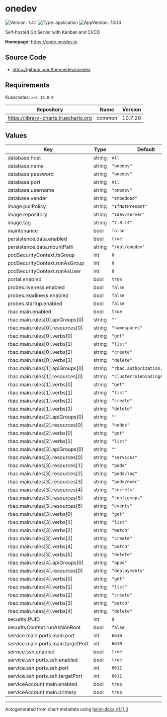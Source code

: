 # onedev

![Version: 1.4.1](https://img.shields.io/badge/Version-1.4.1-informational?style=flat-square) ![Type: application](https://img.shields.io/badge/Type-application-informational?style=flat-square) ![AppVersion: 7.8.14](https://img.shields.io/badge/AppVersion-7.8.14-informational?style=flat-square)

Self-hosted Git Server with Kanban and CI/CD

**Homepage:** <https://code.onedev.io>

## Source Code

* <https://github.com/theonedev/onedev>

## Requirements

Kubernetes: `>=1.19.0-0`

| Repository | Name | Version |
|------------|------|---------|
| https://library-charts.truecharts.org | common | 10.7.20 |

## Values

| Key | Type | Default | Description |
|-----|------|---------|-------------|
| database.host | string | `nil` |  |
| database.name | string | `"onedev"` |  |
| database.password | string | `"onedev"` |  |
| database.port | string | `nil` |  |
| database.username | string | `"onedev"` |  |
| database.vender | string | `"embedded"` |  |
| image.pullPolicy | string | `"IfNotPresent"` |  |
| image.repository | string | `"1dev/server"` |  |
| image.tag | string | `"7.8.14"` |  |
| maintenance | bool | `false` |  |
| persistence.data.enabled | bool | `true` |  |
| persistence.data.mountPath | string | `"/opt/onedev"` |  |
| podSecurityContext.fsGroup | int | `0` |  |
| podSecurityContext.runAsGroup | int | `0` |  |
| podSecurityContext.runAsUser | int | `0` |  |
| portal.enabled | bool | `true` |  |
| probes.liveness.enabled | bool | `false` |  |
| probes.readiness.enabled | bool | `false` |  |
| probes.startup.enabled | bool | `false` |  |
| rbac.main.enabled | bool | `true` |  |
| rbac.main.rules[0].apiGroups[0] | string | `""` |  |
| rbac.main.rules[0].resources[0] | string | `"namespaces"` |  |
| rbac.main.rules[0].verbs[0] | string | `"get"` |  |
| rbac.main.rules[0].verbs[1] | string | `"list"` |  |
| rbac.main.rules[0].verbs[2] | string | `"create"` |  |
| rbac.main.rules[0].verbs[3] | string | `"delete"` |  |
| rbac.main.rules[1].apiGroups[0] | string | `"rbac.authorization.k8s.io"` |  |
| rbac.main.rules[1].resources[0] | string | `"clusterrolebindings"` |  |
| rbac.main.rules[1].verbs[0] | string | `"get"` |  |
| rbac.main.rules[1].verbs[1] | string | `"list"` |  |
| rbac.main.rules[1].verbs[2] | string | `"create"` |  |
| rbac.main.rules[1].verbs[3] | string | `"delete"` |  |
| rbac.main.rules[2].apiGroups[0] | string | `""` |  |
| rbac.main.rules[2].resources[0] | string | `"nodes"` |  |
| rbac.main.rules[2].verbs[0] | string | `"get"` |  |
| rbac.main.rules[2].verbs[1] | string | `"list"` |  |
| rbac.main.rules[3].apiGroups[0] | string | `""` |  |
| rbac.main.rules[3].resources[0] | string | `"services"` |  |
| rbac.main.rules[3].resources[1] | string | `"pods"` |  |
| rbac.main.rules[3].resources[2] | string | `"pods/log"` |  |
| rbac.main.rules[3].resources[3] | string | `"pods/exec"` |  |
| rbac.main.rules[3].resources[4] | string | `"secrets"` |  |
| rbac.main.rules[3].resources[5] | string | `"configmaps"` |  |
| rbac.main.rules[3].resources[6] | string | `"events"` |  |
| rbac.main.rules[3].verbs[0] | string | `"get"` |  |
| rbac.main.rules[3].verbs[1] | string | `"list"` |  |
| rbac.main.rules[3].verbs[2] | string | `"watch"` |  |
| rbac.main.rules[3].verbs[3] | string | `"create"` |  |
| rbac.main.rules[3].verbs[4] | string | `"patch"` |  |
| rbac.main.rules[3].verbs[5] | string | `"delete"` |  |
| rbac.main.rules[4].apiGroups[0] | string | `"apps"` |  |
| rbac.main.rules[4].resources[0] | string | `"deployments"` |  |
| rbac.main.rules[4].verbs[0] | string | `"get"` |  |
| rbac.main.rules[4].verbs[1] | string | `"list"` |  |
| rbac.main.rules[4].verbs[2] | string | `"create"` |  |
| rbac.main.rules[4].verbs[3] | string | `"patch"` |  |
| rbac.main.rules[4].verbs[4] | string | `"delete"` |  |
| security.PUID | int | `0` |  |
| securityContext.runAsNonRoot | bool | `false` |  |
| service.main.ports.main.port | int | `6610` |  |
| service.main.ports.main.targetPort | int | `6610` |  |
| service.ssh.enabled | bool | `true` |  |
| service.ssh.ports.ssh.enabled | bool | `true` |  |
| service.ssh.ports.ssh.port | int | `6611` |  |
| service.ssh.ports.ssh.targetPort | int | `6611` |  |
| serviceAccount.main.enabled | bool | `true` |  |
| serviceAccount.main.primary | bool | `true` |  |

----------------------------------------------
Autogenerated from chart metadata using [helm-docs v1.11.0](https://github.com/norwoodj/helm-docs/releases/v1.11.0)
